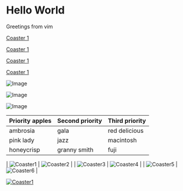 # Hello World
Greetings from vim

[Coaster 1](~/c1)

[Coaster 1](../c1)

[Coaster 1](~/c1.html)

[Coaster 1](../c1.html)



![Image](img/coaster1.png)


![Image](~/coasters/img/coaster1.png)

![Image](/coasters/img/coaster1.png)



| Priority apples | Second priority | Third priority |
|-------|--------|---------|
| ambrosia | gala | red delicious |
| pink lady | jazz | macintosh |
| honeycrisp | granny smith | fuji |



| ![Coaster1](img/coaster1.png) | ![Coaster2](img/coaster1.png) |
| ![Coaster3](img/coaster3.png) | ![Coaster4](img/coaster4.png) |
| ![Coaster5](img/coaster5.png) | ![Coaster6](img/coaster6.png) |




[![Coaster1](img/coaster1.png)](../c1)